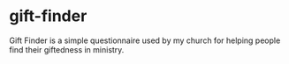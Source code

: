 gift-finder
===========

Gift Finder is a simple questionnaire used by my church for helping people find their giftedness in ministry. 
